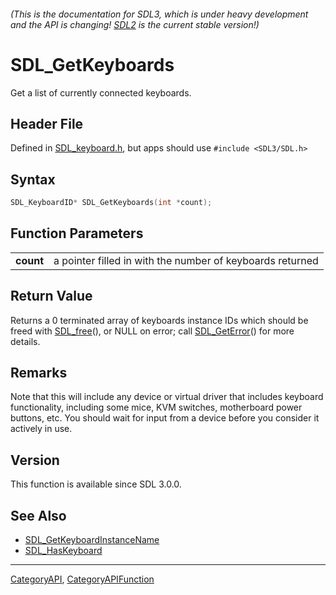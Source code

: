 ###### (This is the documentation for SDL3, which is under heavy development and the API is changing! [SDL2](https://wiki.libsdl.org/SDL2/) is the current stable version!)
# SDL_GetKeyboards

Get a list of currently connected keyboards.

## Header File

Defined in [SDL_keyboard.h](https://github.com/libsdl-org/SDL/blob/main/include/SDL3/SDL_keyboard.h), but apps should use `#include <SDL3/SDL.h>`

## Syntax

```c
SDL_KeyboardID* SDL_GetKeyboards(int *count);

```

## Function Parameters

|               |                                                           |
| ------------- | --------------------------------------------------------- |
| **count**     | a pointer filled in with the number of keyboards returned |

## Return Value

Returns a 0 terminated array of keyboards instance IDs which should be
freed with [SDL_free](SDL_free)(), or NULL on error; call
[SDL_GetError](SDL_GetError)() for more details.

## Remarks

Note that this will include any device or virtual driver that includes
keyboard functionality, including some mice, KVM switches, motherboard
power buttons, etc. You should wait for input from a device before you
consider it actively in use.

## Version

This function is available since SDL 3.0.0.

## See Also

* [SDL_GetKeyboardInstanceName](SDL_GetKeyboardInstanceName)
* [SDL_HasKeyboard](SDL_HasKeyboard)

----
[CategoryAPI](CategoryAPI), [CategoryAPIFunction](CategoryAPIFunction)

